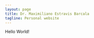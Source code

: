 ```yaml
---
layout: page
title: Dr. Maximiliano Estravis Barcala
tagline: Personal website
---
```


Hello World!

